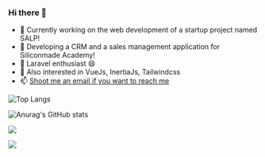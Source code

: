### Hi there 👋

- 🔭  Currently working on the web development of a startup project named SALP!
- 🔭  Developing a CRM and a sales management application for Siliconmade Academy!
- 🌱  Laravel enthusiast 😄 
- 🌱  Also interested in VueJs, InertiaJs, Tailwindcss
- 📫  [Shoot me an email if you want to reach me](mailto:furkanmeraloglu@gmail.com)

![Top Langs](https://github-readme-stats.vercel.app/api/top-langs/?username=furkanmeraloglu&layout=compact&theme=dracula)

![Anurag's GitHub stats](https://github-readme-stats.vercel.app/api?username=furkanmeraloglu&hide=issues&count_private=true&show_icons=true&theme=dracula)

<a href="https://github.com/furkanmeraloglu/twits">
  <img align="center" src="https://github-readme-stats.vercel.app/api/pin/?username=furkanmeraloglu&repo=twits&theme=dracula" />
</a>

<a href="https://github.com/furkanmeraloglu/
iceberg-digital-backend-test">
  <img align="center" src="https://github-readme-stats.vercel.app/api/pin/?username=furkanmeraloglu&repo=
iceberg-digital-backend-test&theme=dracula" />
</a>


<!--
**furkanmeraloglu/furkanmeraloglu** is a ✨ _special_ ✨ repository because its `README.md` (this file) appears on your GitHub profile.

Here are some ideas to get you started:



- 👯 I’m looking to collaborate on ...
- 🤔 I’m looking for help with ...
- 💬 Ask me about ...
- 📫 How to reach me: ...
- 😄 Pronouns: ...
-->
